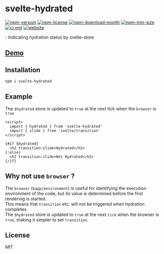 <!----- BEGIN GHOST DOCS HEADER ----->

# svelte-hydrated


<!----- BEGIN GHOST DOCS BADGES ----->
<a href="https://npmjs.com/package/svelte-hydrated"><img src="https://img.shields.io/npm/v/svelte-hydrated" alt="npm-version" /></a> <a href="https://npmjs.com/package/svelte-hydrated"><img src="https://img.shields.io/npm/l/svelte-hydrated" alt="npm-license" /></a> <a href="https://npmjs.com/package/svelte-hydrated"><img src="https://img.shields.io/npm/dm/svelte-hydrated" alt="npm-download-month" /></a> <a href="https://npmjs.com/package/svelte-hydrated"><img src="https://img.shields.io/bundlephobia/min/svelte-hydrated" alt="npm-min-size" /></a> <a href="https://github.com/jill64/svelte-hydrated/actions/workflows/ci.yml"><img src="https://github.com/jill64/svelte-hydrated/actions/workflows/ci.yml/badge.svg" alt="ci.yml" /></a> <a href="https://svelte-hydrated.jill64.dev"><img src="https://img.shields.io/website?up_message=working&down_message=down&url=https%3A%2F%2Fsvelte-hydrated.jill64.dev" alt="website" /></a>
<!----- END GHOST DOCS BADGES ----->


💧 Indicating hydration status by svelte-store

## [Demo](https://svelte-hydrated.jill64.dev)

<!----- END GHOST DOCS HEADER ----->

## Installation

```bash
npm i svelte-hydrated
```

## Example

The `$hydrated` store is updated to `true` at the next tick when the `browser` is `true`

```svelte
<script>
  import { hydrated } from 'svelte-hydrated'
  import { slide } from 'svelte/transition'
</script>

{#if $hydrated}
  <h2 transition:slide>Hydrated</h2>
{:else}
  <h2 transition:slide>Not Hydrated</h2>
{/if}
```

## Why not use `browser` ?

The `browser` (`$app/environment`) is useful for identifying the execution environment of the code, but its value is determined before the first rendering is started.  
This means that `transition` etc. will not be triggered when hydration completes.  
The `$hydrated` store is updated to `true` at the next `tick` when the browser is `true`, making it simpler to set `transition`.

<!----- BEGIN GHOST DOCS FOOTER ----->

## License

MIT

<!----- END GHOST DOCS FOOTER ----->
